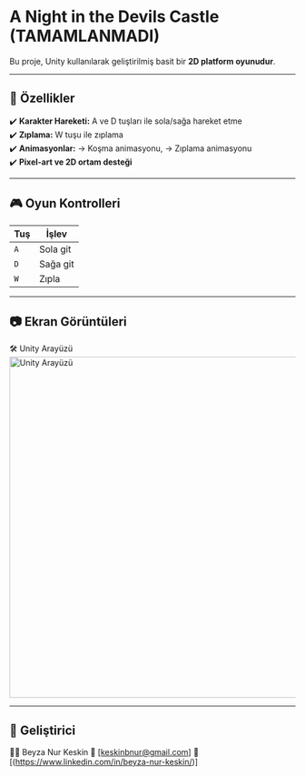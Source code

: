 # A Night in the Devils Castle (TAMAMLANMADI)

Bu proje, Unity kullanılarak geliştirilmiş basit bir **2D platform oyunudur**.

---

## 🚀 Özellikler
✔️ **Karakter Hareketi:** A ve D tuşları ile sola/sağa hareket etme  
✔️ **Zıplama:** W tuşu ile zıplama  
✔️ **Animasyonlar:**  → Koşma animasyonu, → Zıplama animasyonu    
✔️ **Pixel-art ve 2D ortam desteği**  

---

## 🎮 Oyun Kontrolleri

| Tuş | İşlev |
|-----|-------|
| `A` | Sola git |
| `D` | Sağa git |
| `W` | Zıpla |

---

## 📷 Ekran Görüntüleri

🛠️ Unity Arayüzü
<img src="https://github.com/byzakeskin/The-Devil-s-Dungeon/blob/main/image2.png" alt="Unity Arayüzü" width="600"/>

---

## 📌 Geliştirici
👨‍💻 Beyza Nur Keskin
📧 [keskinbnur@gmail.com]
🔗 [(https://www.linkedin.com/in/beyza-nur-keskin/)]

 
